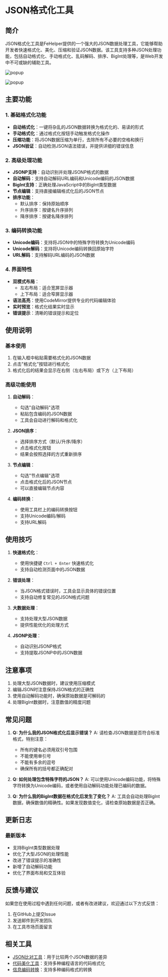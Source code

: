 # JSON格式化工具

## 简介

JSON格式化工具是FeHelper提供的一个强大的JSON数据处理工具，它能够帮助开发者快速格式化、美化、压缩和验证JSON数据。该工具支持多种JSON处理功能，包括自动格式化、手动格式化、乱码解码、排序、BigInt处理等，是Web开发中不可或缺的辅助工具。


![popup](static/screenshot/json-format.png)

![popup](static/screenshot/json-format-auto.png)

## 主要功能

### 1. 基础格式化功能
- **自动格式化**：一键将杂乱的JSON数据转换为格式化的、易读的形式
- **手动格式化**：通过格式化按钮手动触发格式化操作
- **压缩功能**：将JSON数据压缩为单行，去除所有不必要的空格和换行
- **JSON验证**：自动检测JSON语法错误，并提供详细的错误信息

### 2. 高级处理功能
- **JSONP支持**：自动识别并处理JSONP格式的数据
- **自动解码**：支持自动解码URL编码和Unicode编码的JSON数据
- **BigInt支持**：正确处理JavaScript中的BigInt类型数据
- **节点编辑**：支持直接编辑格式化后的JSON节点
- **排序功能**：
  - 默认排序：保持原始顺序
  - 升序排序：按键名升序排列
  - 降序排序：按键名降序排列

### 3. 编码转换功能
- **Unicode编码**：支持将JSON中的特殊字符转换为Unicode编码
- **Unicode解码**：支持将Unicode编码转换回原始字符
- **URL解码**：支持解码URL编码的JSON数据

### 4. 界面特性
- **双模式布局**：
  - 左右布局：适合宽屏显示器
  - 上下布局：适合窄屏显示器
- **语法高亮**：使用CodeMirror提供专业的代码编辑体验
- **实时预览**：格式化结果实时显示
- **错误提示**：清晰的错误提示和定位

## 使用说明

### 基本使用
1. 在输入框中粘贴需要格式化的JSON数据
2. 点击"格式化"按钮进行格式化
3. 格式化后的结果会显示在右侧（左右布局）或下方（上下布局）

### 高级功能使用
1. **自动解码**：
   - 勾选"自动解码"选项
   - 粘贴包含编码的JSON数据
   - 工具会自动进行解码和格式化

2. **JSON排序**：
   - 选择排序方式（默认/升序/降序）
   - 点击格式化按钮
   - 结果会按照选择的方式重新排序

3. **节点编辑**：
   - 勾选"节点编辑"选项
   - 点击格式化后的JSON节点
   - 可以直接编辑节点内容

4. **编码转换**：
   - 使用工具栏上的编码转换按钮
   - 支持Unicode编码/解码
   - 支持URL解码

## 使用技巧

1. **快速格式化**：
   - 使用快捷键 `Ctrl + Enter` 快速格式化
   - 支持自动检测页面中的JSON数据

2. **错误处理**：
   - 当JSON格式错误时，工具会显示具体的错误位置
   - 支持自动修复常见的JSON格式问题

3. **大数据处理**：
   - 支持处理大型JSON数据
   - 提供性能优化的处理方式

4. **JSONP处理**：
   - 自动识别JSONP格式
   - 支持提取JSONP中的JSON数据

## 注意事项

1. 处理大型JSON数据时，建议使用压缩模式
2. 编辑JSON时注意保持JSON格式的正确性
3. 使用自动解码功能时，确保原始数据是可解码的
4. 处理BigInt数据时，注意数值的精度问题

## 常见问题

1. **Q: 为什么我的JSON格式化后显示错误？**
   A: 请检查JSON数据是否符合标准格式，特别注意：
   - 所有的键名必须用双引号包围
   - 不能使用单引号
   - 不能有多余的逗号
   - 确保所有的括号都正确配对

2. **Q: 如何处理包含特殊字符的JSON？**
   A: 可以使用Unicode编码功能，将特殊字符转换为Unicode编码，或者使用自动解码功能处理已编码的数据。

3. **Q: 为什么我的BigInt数据在格式化后发生了变化？**
   A: 工具会自动处理BigInt数据，确保数值的精确性。如果发现数值变化，请检查原始数据是否正确。

## 更新日志

### 最新版本
- 支持BigInt类型数据处理
- 优化了大型JSON的处理性能
- 改进了错误提示的准确性
- 新增了自动解码功能
- 优化了界面布局和交互体验

## 反馈与建议

如果您在使用过程中遇到任何问题，或者有改进建议，欢迎通过以下方式反馈：
1. 在GitHub上提交Issue
2. 发送邮件到开发团队
3. 在工具市场页面留言

## 相关工具

- [JSON比对工具](../json-diff.md)：用于比较两个JSON数据的差异
- [代码美化工具](../code-beautify.md)：支持多种编程语言的代码格式化
- [信息编码转换](../en-decode.md)：支持多种编码格式的转换 
